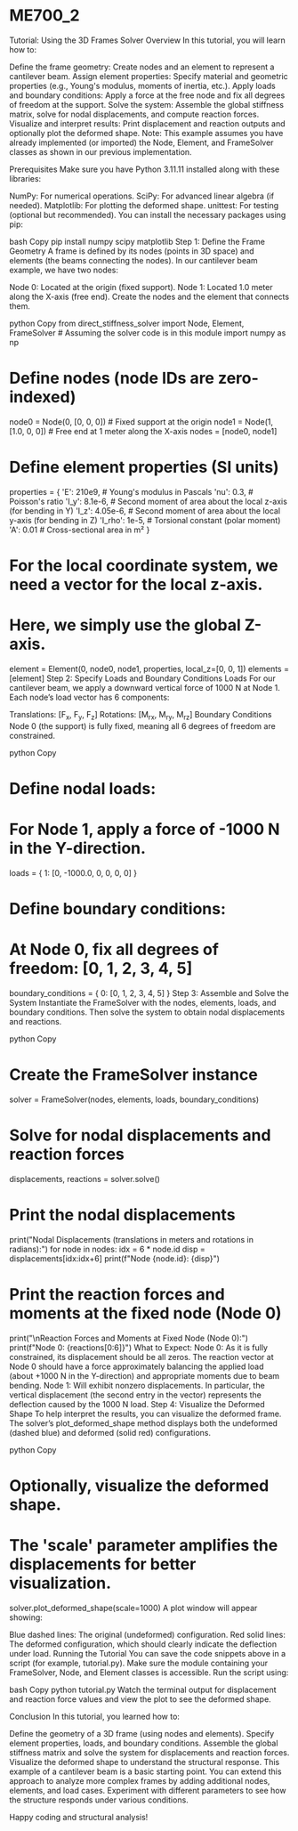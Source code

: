 # ME700_2

Tutorial: Using the 3D Frames Solver
Overview
In this tutorial, you will learn how to:

Define the frame geometry: Create nodes and an element to represent a cantilever beam.
Assign element properties: Specify material and geometric properties (e.g., Young's modulus, moments of inertia, etc.).
Apply loads and boundary conditions: Apply a force at the free node and fix all degrees of freedom at the support.
Solve the system: Assemble the global stiffness matrix, solve for nodal displacements, and compute reaction forces.
Visualize and interpret results: Print displacement and reaction outputs and optionally plot the deformed shape.
Note: This example assumes you have already implemented (or imported) the Node, Element, and FrameSolver classes as shown in our previous implementation.

Prerequisites
Make sure you have Python 3.11.11 installed along with these libraries:

NumPy: For numerical operations.
SciPy: For advanced linear algebra (if needed).
Matplotlib: For plotting the deformed shape.
unittest: For testing (optional but recommended).
You can install the necessary packages using pip:

bash
Copy
pip install numpy scipy matplotlib
Step 1: Define the Frame Geometry
A frame is defined by its nodes (points in 3D space) and elements (the beams connecting the nodes). In our cantilever beam example, we have two nodes:

Node 0: Located at the origin (fixed support).
Node 1: Located 1.0 meter along the X-axis (free end).
Create the nodes and the element that connects them.

python
Copy
from direct_stiffness_solver import Node, Element, FrameSolver  # Assuming the solver code is in this module
import numpy as np

# Define nodes (node IDs are zero-indexed)
node0 = Node(0, [0, 0, 0])      # Fixed support at the origin
node1 = Node(1, [1.0, 0, 0])    # Free end at 1 meter along the X-axis
nodes = [node0, node1]

# Define element properties (SI units)
properties = {
    'E': 210e9,      # Young's modulus in Pascals
    'nu': 0.3,       # Poisson's ratio
    'I_y': 8.1e-6,   # Second moment of area about the local z-axis (for bending in Y)
    'I_z': 4.05e-6,  # Second moment of area about the local y-axis (for bending in Z)
    'I_rho': 1e-5,   # Torsional constant (polar moment)
    'A': 0.01        # Cross-sectional area in m²
}

# For the local coordinate system, we need a vector for the local z-axis.
# Here, we simply use the global Z-axis.
element = Element(0, node0, node1, properties, local_z=[0, 0, 1])
elements = [element]
Step 2: Specify Loads and Boundary Conditions
Loads
For our cantilever beam, we apply a downward vertical force of 1000 N at Node 1.
Each node’s load vector has 6 components:

Translations: [F<sub>x</sub>, F<sub>y</sub>, F<sub>z</sub>]
Rotations: [M<sub>rx</sub>, M<sub>ry</sub>, M<sub>rz</sub>]
Boundary Conditions
Node 0 (the support) is fully fixed, meaning all 6 degrees of freedom are constrained.

python
Copy
# Define nodal loads:
# For Node 1, apply a force of -1000 N in the Y-direction.
loads = {
    1: [0, -1000.0, 0, 0, 0, 0]
}

# Define boundary conditions:
# At Node 0, fix all degrees of freedom: [0, 1, 2, 3, 4, 5]
boundary_conditions = {
    0: [0, 1, 2, 3, 4, 5]
}
Step 3: Assemble and Solve the System
Instantiate the FrameSolver with the nodes, elements, loads, and boundary conditions. Then solve the system to obtain nodal displacements and reactions.

python
Copy
# Create the FrameSolver instance
solver = FrameSolver(nodes, elements, loads, boundary_conditions)

# Solve for nodal displacements and reaction forces
displacements, reactions = solver.solve()

# Print the nodal displacements
print("Nodal Displacements (translations in meters and rotations in radians):")
for node in nodes:
    idx = 6 * node.id
    disp = displacements[idx:idx+6]
    print(f"Node {node.id}: {disp}")

# Print the reaction forces and moments at the fixed node (Node 0)
print("\nReaction Forces and Moments at Fixed Node (Node 0):")
print(f"Node 0: {reactions[0:6]}")
What to Expect:
Node 0: As it is fully constrained, its displacement should be all zeros. The reaction vector at Node 0 should have a force approximately balancing the applied load (about +1000 N in the Y-direction) and appropriate moments due to beam bending.
Node 1: Will exhibit nonzero displacements. In particular, the vertical displacement (the second entry in the vector) represents the deflection caused by the 1000 N load.
Step 4: Visualize the Deformed Shape
To help interpret the results, you can visualize the deformed frame. The solver’s plot_deformed_shape method displays both the undeformed (dashed blue) and deformed (solid red) configurations.

python
Copy
# Optionally, visualize the deformed shape.
# The 'scale' parameter amplifies the displacements for better visualization.
solver.plot_deformed_shape(scale=1000)
A plot window will appear showing:

Blue dashed lines: The original (undeformed) configuration.
Red solid lines: The deformed configuration, which should clearly indicate the deflection under load.
Running the Tutorial
You can save the code snippets above in a script (for example, tutorial.py). Make sure the module containing your FrameSolver, Node, and Element classes is accessible. Run the script using:

bash
Copy
python tutorial.py
Watch the terminal output for displacement and reaction force values and view the plot to see the deformed shape.

Conclusion
In this tutorial, you learned how to:

Define the geometry of a 3D frame (using nodes and elements).
Specify element properties, loads, and boundary conditions.
Assemble the global stiffness matrix and solve the system for displacements and reaction forces.
Visualize the deformed shape to understand the structural response.
This example of a cantilever beam is a basic starting point. You can extend this approach to analyze more complex frames by adding additional nodes, elements, and load cases. Experiment with different parameters to see how the structure responds under various conditions.

Happy coding and structural analysis!

